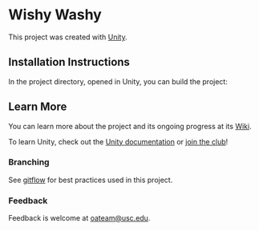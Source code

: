 # Wishy Washy

This project was created with [Unity](https://unity.com/).

## Installation Instructions

In the project directory, opened in Unity, you can build the project:

## Learn More

You can learn more about the project and its ongoing progress at its [Wiki](https://dev.azure.com/openalphausc/Project%20Codename%20Alpha/_wiki/wikis/Project-Codename-Alpha.wiki/7/Spring-2020-Game-Development-Wishy-Washy-).

To learn Unity, check out the [Unity documentation](https://unity.com/learn) or [join the club](http://openalphausc.com/apply)!

### Branching

See [gitflow](https://datasift.github.io/gitflow/IntroducingGitFlow.html) for best practices used in this project.

### Feedback  

Feedback is welcome at [oateam@usc.edu](oateam@usc.edu).
